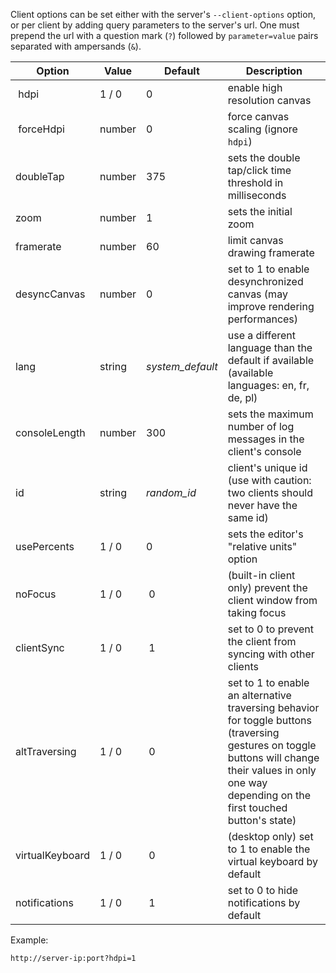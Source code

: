 Client options can be set either with the server's `--client-options` option, or per client by adding query parameters to the server's url. One must prepend the url with a question mark (`?`) followed by `parameter=value` pairs separated with ampersands (`&`).


| Option | Value | Default | Description |
|----|----|----|----|
| hdpi | 1 / 0 | 0 | enable high resolution canvas |
| forceHdpi | number | 0 | force canvas scaling (ignore `hdpi`) |
| doubleTap | number | 375 | sets the double tap/click time threshold in milliseconds |
| zoom | number | 1 | sets the initial zoom |
| framerate | number | 60 | limit canvas drawing framerate |
| desyncCanvas | number | 0 | set to 1 to enable desynchronized canvas (may improve rendering performances) |
| lang | string | *system_default* | use a different language than the default if available (available languages: en, fr, de, pl) |
| consoleLength | number | 300 | sets the maximum number of log messages in the client's console |
| id | string | *random_id* | client's unique id (use with caution: two clients should never have the same id) |
| usePercents | 1 / 0 | 0 | sets the editor's "relative units" option  |
| noFocus | 1 / 0 | 0 | (built-in client only) prevent the client window from taking focus |
| clientSync | 1 / 0 | 1 | set to 0 to prevent the client from syncing with other clients |
| altTraversing | 1 / 0 | 0 | set to 1 to enable an alternative traversing behavior for toggle buttons (traversing gestures on toggle buttons will change their values in only one way depending on the first touched button's state) |
| virtualKeyboard | 1 / 0 | 0 | (desktop only) set to 1 to enable the virtual keyboard by default |
| notifications | 1 / 0 | 1 | set to 0 to hide notifications by default |

Example:

`http://server-ip:port?hdpi=1`
